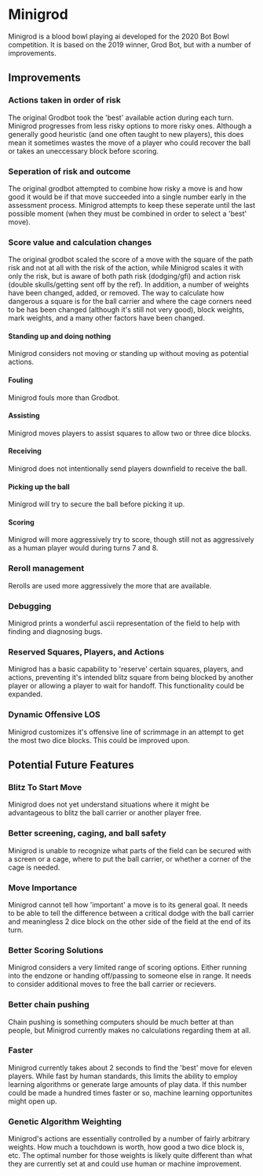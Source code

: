 # Minigrod

Minigrod is a blood bowl playing ai developed for the 2020 Bot Bowl competition. It is based on the 2019 winner, Grod Bot, but with a number of improvements.


## Improvements

### Actions taken in order of risk
The original Grodbot took the 'best' available action during each turn. Minigrod progresses from less risky options to more risky ones. Although a generally good heuristic (and one often taught to new players), this does mean it sometimes wastes the move of a player who could recover the ball or takes an uneccessary block before scoring.

### Seperation of risk and outcome
The original grodbot attempted to combine how risky a move is and how good it would be if that move succeeded into a single number early in the assessment process. Minigrod attempts to keep these seperate until the last possible moment (when they must be combined in order to select a 'best' move).

### Score value and calculation changes
The original grodbot scaled the score of a move with the square of the path risk and not at all with the risk of the action, while Minigrod scales it with only the risk, but is aware of both path risk (dodging/gfi) and action risk (double skulls/getting sent off by the ref). In addition, a number of weights have been changed, added, or removed. The way to calculate how dangerous a square is for the ball carrier and where the cage corners need to be has been changed (although it's still not very good), block weights, mark weights, and a many other factors have been changed.

#### Standing up and doing nothing
Minigrod considers not moving or standing up without moving as potential actions.

#### Fouling
Minigrod fouls more than Grodbot.

#### Assisting
Minigrod moves players to assist squares to allow two or three dice blocks.

#### Receiving
Minigrod does not intentionally send players downfield to receive the ball.

#### Picking up the ball
Minigrod will try to secure the ball before picking it up.

#### Scoring
Minigrod will more aggressively try to score, though still not as aggressively as a human player would during turns 7 and 8.

### Reroll management
Rerolls are used more aggressively the more that are available.

### Debugging 
Minigrod prints a wonderful ascii representation of the field to help with finding and diagnosing bugs.

### Reserved Squares, Players, and Actions
Minigrod has a basic capability to 'reserve' certain squares, players, and actions, preventing it's intended blitz square from being blocked by another player or allowing a player to wait for handoff. This functionality could be expanded.

### Dynamic Offensive LOS
Minigrod customizes it's offensive line of scrimmage in an attempt to get the most two dice blocks. This could be improved upon.

## Potential Future Features

### Blitz To Start Move
Minigrod does not yet understand situations where it might be advantageous to blitz the ball carrier or another player free.

### Better screening, caging, and ball safety
Minigrod is unable to recognize what parts of the field can be secured with a screen or a cage, where to put the ball carrier, or whether a corner of the cage is needed.

### Move Importance
Minigrod cannot tell how 'important' a move is to its general goal. It needs to be able to tell the difference between a critical dodge with the ball carrier and meaningless 2 dice block on the other side of the field at the end of its turn.

### Better Scoring Solutions
Minigrod considers a very limited range of scoring options. Either running into the endzone or handing off/passing to someone else in range. It needs to consider additional moves to free the ball carrier or recievers.

### Better chain pushing
Chain pushing is something computers should be much better at than people, but Minigrod currently makes no calculations regarding them at all.

### Faster
Minigrod currently takes about 2 seconds to find the 'best' move for eleven players. While fast by human standards, this limits the ability to employ learning algorithms or generate large amounts of play data. If this number could be made a hundred times faster or so, machine learning opportunites might open up.

### Genetic Algorithm Weighting
Minigrod's actions are essentially controlled by a number of fairly arbitrary weights. How much a touchdown is worth, how good a two dice block is, etc. The optimal number for those weights is likely quite different than what they are currently set at and could use human or machine improvement.
